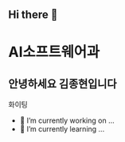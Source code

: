 ## Hi there 👋

<!--
**NunGaeng/NunGaeng** is a ✨ _special_ ✨ repository because its `README.md` (this file) appears on your GitHub profile.

Here are some ideas to get you started:

- 🔭 I’m currently working on ...
- 🌱 I’m currently learning ...
- 👯 I’m looking to collaborate on ...
- 🤔 I’m looking for help with ...
- 💬 Ask me about ...
- 📫 How to reach me: ...
- 😄 Pronouns: ...
- ⚡ Fun fact: ...
-->

# AI소프트웨어과

## 안녕하세요 김종현입니다
화이팅
- 🔭 I’m currently working on ...
- 🌱 I’m currently learning ...
